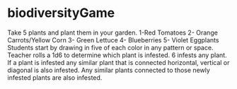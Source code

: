 # biodiversityGame
Take 5 plants and plant them in your garden.  1-Red Tomatoes 2- Orange Carrots/Yellow Corn 3- Green Lettuce  4- Blueberries 5- Violet Eggplants Students start by drawing in five of each color in any pattern or space. Teacher rolls a 1d6 to determine which plant is infested. 6 infests any plant. If a plant is infested any similar plant that is connected horizontal, vertical or diagonal is also infested. Any similar plants connected to those newly infested plants are also infested.
